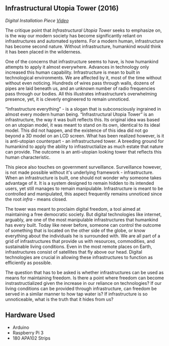 ## Infrastructural Utopia Tower (2016)
*Digital Installation Piece*
*[Video](https://vimeo.com/166409996)*

The critique point that *Infrastructural Utopia Tower* seeks to emphasize on, is the way our modern society has become significantly reliant on infrastructures and automated systems. For a modern human, infrastructure has become second nature. Without infrastructure, humankind would think it has been placed in the wilderness.

One of the concerns that infrastructure seems to have, is how humankind attempts to apply it almost everywhere. Advances in technology only increased this human capability. Infrastructure is mean to built in technological environments. We are affected by it, most of the time without without even noticing. Hundreds of wires pass through walls, dozens of pipes are laid beneath us, and an unknown number of radio frequencies pass through our bodies. All this illustrates infrastructure’s overwhelming presence, yet, it is cleverly engineered to remain unnoticed.  

“Infrastructure everything” - is a slogan that is subconsciously ingrained in almost every modern human being. “Infrastructural Utopia Tower” is an infrastructure, the way it was built reflects this. Its original idea was based on an utopian model, it was meant to stand on its own, identical to its ideal model. This did not happen, and the existence of this idea did not go beyond a 3D model on an LCD screen. What has been realized however, is it is anti-utopian counterpart - an infrastructured tower. A breeding ground for humankind to apply the ability to infrastructialize as much estate that nature can provide. The outcome is an anti-utopian looking tower that reflects this human characteristic.

This piece also touches on government surveillance. Surveillance however, is not made possible without it's underlying framework - infrastructure. When an infrastructure is built, one should not wonder why someone takes advantage of it. It is a system designed to remain hidden to its intended users, yet still manages to remain manipulable. Infrastructure is meant to be controlled and manipulated, this aspect frequently remains unnoticed since the root *infra* - means closed.

The tower was meant to proclaim digital freedom, a tool aimed at maintaining a free democratic society. But digital technologies like internet, arguably, are one of the most manipulable infrastructures that humankind has every built. Today like never before, someone can control the outcome of something that is located on the other side of the globe, or know everything about the individuals he is surrounded with. We are all part of a grid of infrastructures that provide us with resources, commodities, and sustainable living conditions. Even in the most remote places on Earth, infrastructures consist of satellites that fly above our head. Digital technologies are crucial in allowing these infrastructures to function as efficiently as possible.  

The question that has to be asked is whether infrastructures can be used as means for maintaining freedom. Is there a point where freedom can become instrastructialized given the increase in our reliance on technologies? If our living conditions can be provided through infrastructure, can freedom be served in a similar manner to how tap water is? If infrastructure is so unnoticeable, what is the truth that it hides from us?

## Hardware Used
* Arduino
* Raspberry Pi 3
* 180 APA102 Strips
